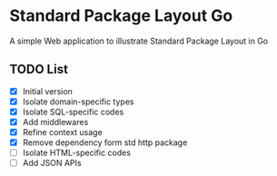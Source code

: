 # Standard Package Layout Go
A simple Web application to illustrate Standard Package Layout in Go

## TODO List
- [x] Initial version
- [x] Isolate domain-specific types
- [x] Isolate SQL-specific codes
- [x] Add middlewares
- [x] Refine context usage
- [x] Remove dependency form std http package
- [ ] Isolate HTML-specific codes
- [ ] Add JSON APIs